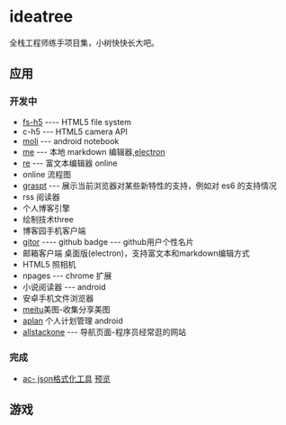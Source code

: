 # ideatree
全栈工程师练手项目集，小树快快长大吧。

## 应用
### 开发中
* [fs-h5](https://github.com/wangpin34/fs-h5) ---- HTML5 file system
* c-h5 --- HTML5 camera API
* [moli](https://github.com/wangpin34/moli) --- android notebook
* [me]() --- 本地 markdown 编辑器,[electron](https://github.com/electron/electron)
* [re](https://github.com/wangpin34/re) --- 富文本编辑器 online
* online 流程图
* [graspt]() --- 展示当前浏览器对某些新特性的支持，例如对 es6 的支持情况
* rss 阅读器
* 个人博客引擎
* 绘制技术three
* 博客园手机客户端
* [gitor](https://github.com/wangpin34/gitor) ---- github badge --- github用户个性名片
* 邮箱客户端 桌面版(electron)，支持富文本和markdown编辑方式
* HTML5 照相机
* npages --- chrome 扩展
* 小说阅读器 --- android
* 安卓手机文件浏览器
* [meitu](https://github.com/wangpin34/meitu)美图-收集分享美图
* [aplan](https://github.com/wangpin34/aplan) 个人计划管理 android
* [allstackone](https://github.com/wangpin34/allstackone) --- 导航页面-程序员经常逛的网站

### 完成
* [ac- json格式化工具](https://github.com/wangpin34/ac) [预览](http://wangpin34.github.io/ac/)


## 游戏


